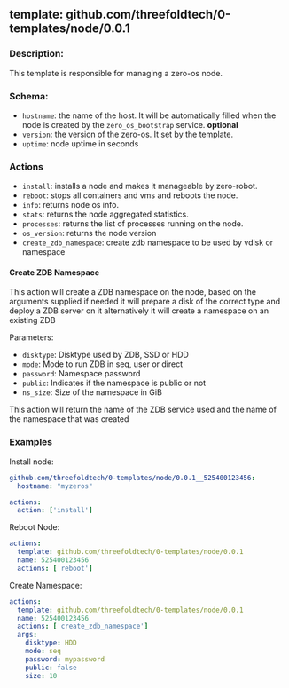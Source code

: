 ## template: github.com/threefoldtech/0-templates/node/0.0.1

### Description:
This template is responsible for managing a zero-os node.

### Schema:

- `hostname`: the name of the host. It will be automatically filled when the node is created by the `zero_os_bootstrap` service. **optional**
- `version`: the version of the zero-os. It set by the template.
- `uptime`: node uptime in seconds


### Actions
- `install`: installs a node and makes it manageable by zero-robot.
- `reboot`: stops all containers and vms and reboots the node.
- `info`: returns node os info.
- `stats`: returns the node aggregated statistics.
- `processes`: returns the list of processes running on the node.
- `os_version`: returns the node version
- `create_zdb_namespace`: create zdb namespace to be used by vdisk or namespace

#### Create ZDB Namespace

This action will create a ZDB namespace on the node, based on the arguments supplied if needed it will prepare a disk of the correct type and deploy a ZDB server on it alternatively it will create a namespace on an existing ZDB

Parameters:
- `disktype`: Disktype used by ZDB, SSD or HDD
- `mode`: Mode to run ZDB in seq, user or direct
- `password`: Namespace password
- `public`: Indicates if the namespace is public or not
- `ns_size`: Size of the namespace in GiB

This action will return the name of the ZDB service used and the name of the namespace that was created


### Examples

Install node:
```yaml
github.com/threefoldtech/0-templates/node/0.0.1__525400123456:
  hostname: "myzeros"

actions:
  action: ['install']
```

Reboot Node:
```yaml
actions:
  template: github.com/threefoldtech/0-templates/node/0.0.1
  name: 525400123456
  actions: ['reboot']
```

Create Namespace:
```yaml
actions:
  template: github.com/threefoldtech/0-templates/node/0.0.1
  name: 525400123456
  actions: ['create_zdb_namespace']
  args:
    disktype: HDD
    mode: seq
    password: mypassword
    public: false
    size: 10

```
